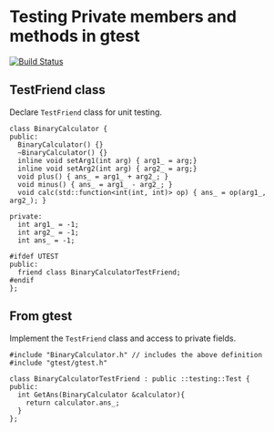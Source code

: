 # Testing Private members and methods in gtest

[![Build Status](https://travis-ci.com/soblin/gtest-private.svg?branch=master)](https://travis-ci.com/soblin/gtest-private)

## TestFriend class

Declare `TestFriend` class for unit testing.

```
class BinaryCalculator {
public:
  BinaryCalculator() {}
  ~BinaryCalculator() {}
  inline void setArg1(int arg) { arg1_ = arg;}
  inline void setArg2(int arg) { arg2_ = arg;}
  void plus() { ans_ = arg1_ + arg2_; }
  void minus() { ans_ = arg1_ - arg2_; }
  void calc(std::function<int(int, int)> op) { ans_ = op(arg1_, arg2_); }

private:
  int arg1_ = -1;
  int arg2_ = -1;
  int ans_ = -1;

#ifdef UTEST
public:
  friend class BinaryCalculatorTestFriend;
#endif
};
```

## From gtest

Implement the `TestFriend` class and access to private fields.

```
#include "BinaryCalculator.h" // includes the above definition
#include "gtest/gtest.h"

class BinaryCalculatorTestFriend : public ::testing::Test {
public:
  int GetAns(BinaryCalculator &calculator){
    return calculator.ans_;
  }
};
```
